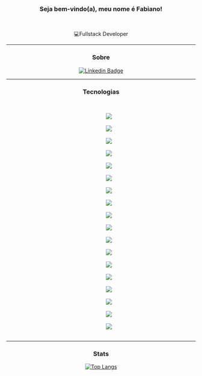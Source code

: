 <div align='center'>
  
### Seja bem-vindo(a), meu nome é Fabiano!
 
<br>

💻Fullstack Developer

<hr>

### Sobre

[![Linkedin Badge](https://img.shields.io/badge/-LinkedIn-blue?style=flat-square&logo=Linkedin&logoColor=white&link=https://www.linkedin.com/in/fabiano-pereira-alves-bb4b2616b)](https://www.linkedin.com/in/fabiano-pereira-alves-bb4b2616b)



<hr>

### Tecnologias

<br>
  
 <code>
      <img src="https://img.shields.io/badge/nestjs-%23E0234E.svg?style=for-the-badge&logo=nestjs&logoColor=white">
 </code>
 <code>
      <img src="https://img.shields.io/badge/JavaScript-323330?style=for-the-badge&logo=javascript&logoColor=F7DF1E">
 </code>
 <code>
      <img src="https://img.shields.io/badge/TypeScript-007ACC?style=for-the-badge&logo=typescript&logoColor=white">
 </code>
 <code>
      <img src="https://img.shields.io/badge/HTML5-E34F26?style=for-the-badge&logo=html5&logoColor=white">
 </code>
 <code>
      <img src="https://img.shields.io/badge/CSS3-1572B6?style=for-the-badge&logo=css3&logoColor=white">
 </code>
 <code>
      <img src="https://img.shields.io/badge/MySQL-005C84?style=for-the-badge&logo=mysql&logoColor=white">
 </code>
 <code>
      <img src="https://img.shields.io/badge/MongoDB-4EA94B?style=for-the-badge&logo=mongodb&logoColor=white">
 </code>
 <code>
      <img src="https://img.shields.io/badge/rabbitmq-%23FF6600.svg?&style=for-the-badge&logo=rabbitmq&logoColor=white">
 </code>
 <code>
      <img src="https://img.shields.io/badge/Node.js-339933?style=for-the-badge&logo=nodedotjs&logoColor=white">
 </code>
 <code>
      <img src="https://img.shields.io/badge/Express.js-000000?style=for-the-badge&logo=express&logoColor=white">
 </code>
 <code>
      <img src="https://img.shields.io/badge/React-20232A?style=for-the-badge&logo=react&logoColor=61DAFB">
 </code>
  <code>
      <img src="https://img.shields.io/badge/Docker-2CA5E0?style=for-the-badge&logo=docker&logoColor=white">
 </code>
 <code>
      <img src="https://img.shields.io/badge/Insomnia-5849be?style=for-the-badge&logo=Insomnia&logoColor=white">
 </code>
 <code>
      <img src="https://img.shields.io/badge/Postman-FF6C37?style=for-the-badge&logo=Postman&logoColor=white">
 </code>
 <code>
      <img src="https://img.shields.io/badge/Git-F05032?style=for-the-badge&logo=git&logoColor=white">
 </code>
 <code>
      <img src="https://img.shields.io/badge/Amazon_AWS-FF9900?style=for-the-badge&logo=amazonaws&logoColor=white">
 </code>
 <code>
      <img src="https://img.shields.io/badge/Digital_Ocean-0080FF?style=for-the-badge&logo=DigitalOcean&logoColor=white">
 </code>
 <code>
      <img src="https://img.shields.io/badge/Visual_Studio_Code-0078D4?style=for-the-badge&logo=visual%20studio%20code&logoColor=white">
 </code>

    
    

<hr>

### Stats
 
 
 
      
   [![Top Langs](https://github-readme-stats.vercel.app/api/top-langs/?username=fubsalves)](https://github.com/fubsalves/github-readme-stats)
  
  
  
  </div>

